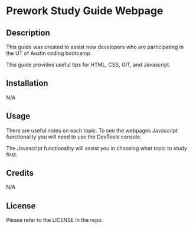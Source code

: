 # Prework Study Guide Webpage

## Description

This guide was created to assist new developers who are participating in the UT of Austin coding bootcamp. 

This guide provides useful tips for HTML, CSS, GIT, and Javascript. 

## Installation

N/A

## Usage

There are useful notes on each topic. To see the webpages Javascript functionality you will need to use the DevTools console. 

The Javascript functionality will assist you in choosing what topic to study first. 

## Credits

N/A 

## License

Please refer to the LICENSE in the repo.


